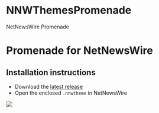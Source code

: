 # NNWThemesPromenade
NetNewsWire Promenade

# Promenade for NetNewsWire

## Installation instructions
- Download the [latest release](https://github.com/stuartbreckenridge/NNWThemesPromenade/archive/refs/tags/13.zip)
- Open the enclosed `.nnwtheme` in NetNewsWire

<img src="https://user-images.githubusercontent.com/7046652/133705827-d5816420-3a32-42c7-8b8a-e07bbdbf5fb6.png">
